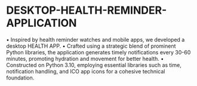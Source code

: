 # DESKTOP-HEALTH-REMINDER-APPLICATION
• Inspired by health reminder watches and mobile apps, we developed a desktop HEALTH APP.
• Crafted using a strategic blend of prominent Python libraries, the application generates timely 
notifications every 30-60 minutes, promoting hydration and movement for better health.
• Constructed on Python 3.10, employing essential libraries such as time, notification handling, and 
ICO app icons for a cohesive technical foundation.
